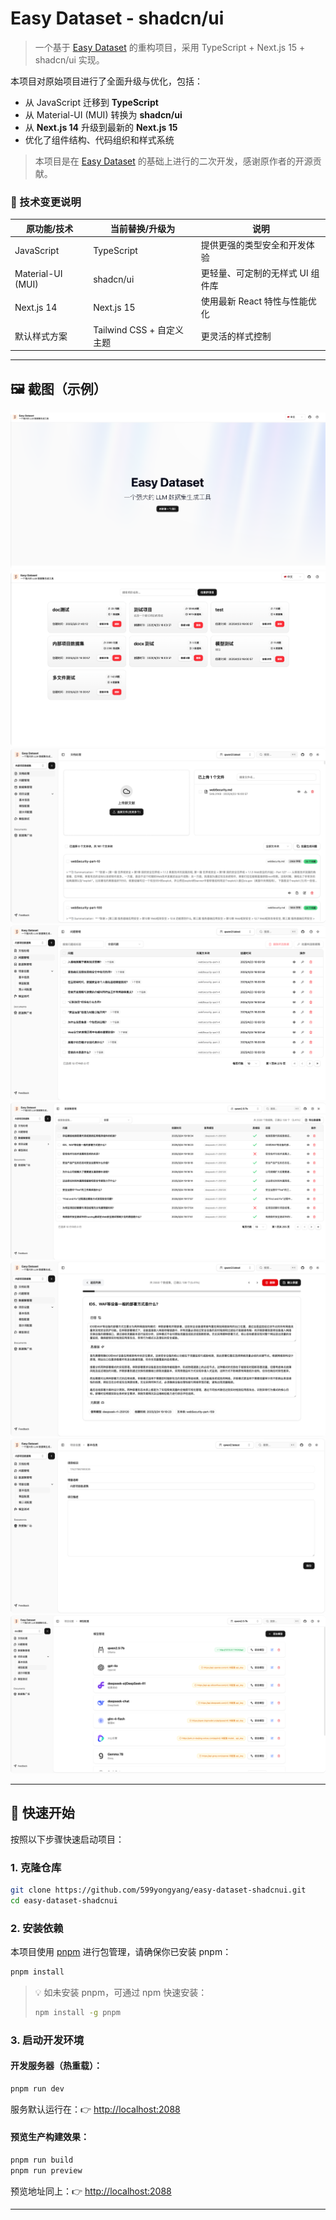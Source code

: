 # Easy Dataset - shadcn/ui

> 一个基于 [Easy Dataset](https://github.com/ConardLi/easy-dataset) 的重构项目，采用 TypeScript + Next.js 15 + shadcn/ui 实现。

本项目对原始项目进行了全面升级与优化，包括：

- 从 JavaScript 迁移到 **TypeScript**
- 从 Material-UI (MUI) 转换为 **shadcn/ui**
- 从 **Next.js 14** 升级到最新的 **Next.js 15**
- 优化了组件结构、代码组织和样式系统

> 本项目是在 [Easy Dataset](https://github.com/ConardLi/easy-dataset) 的基础上进行的二次开发，感谢原作者的开源贡献。

### 🧱 技术变更说明

| 原功能/技术       | 当前替换/升级为           | 说明                             |
| ----------------- | ------------------------- | -------------------------------- |
| JavaScript        | TypeScript                | 提供更强的类型安全和开发体验     |
| Material-UI (MUI) | shadcn/ui                 | 更轻量、可定制的无样式 UI 组件库 |
| Next.js 14        | Next.js 15                | 使用最新 React 特性与性能优化    |
| 默认样式方案      | Tailwind CSS + 自定义主题 | 更灵活的样式控制                 |

---

## 🖼️ 截图（示例）

![主页截图](/public/screenshot/home.png)
![项目列表截图](/public/screenshot/project-list.png)
![文献列表截图](/public/screenshot/documents.png)
![问题列表截图](/public/screenshot/questions.png)
![数据集列表截图](/public/screenshot/datasets.png)
![数据集详情截图](/public/screenshot/dataset.png)
![项目信息截图](/public/screenshot/project-info.png)
![模型列表截图](/public/screenshot/model-config.png)

---

## 🚀 快速开始

按照以下步骤快速启动项目：

### 1. 克隆仓库

```bash
git clone https://github.com/599yongyang/easy-dataset-shadcnui.git
cd easy-dataset-shadcnui
```

### 2. 安装依赖

本项目使用 [pnpm](https://pnpm.io/) 进行包管理，请确保你已安装 pnpm：

```bash
pnpm install
```

> 💡 如未安装 pnpm，可通过 npm 快速安装：
>
> ```bash
> npm install -g pnpm
> ```

### 3. 启动开发环境

#### 开发服务器（热重载）：

```bash
pnpm run dev
```

服务默认运行在：👉 [http://localhost:2088](http://localhost:2088)

#### 预览生产构建效果：

```bash
pnpm run build
pnpm run preview
```

预览地址同上：👉 [http://localhost:2088](http://localhost:2088)

---

